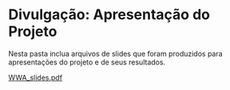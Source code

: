 # Divulgação: Apresentação do Projeto

Nesta pasta inclua arquivos de slides que foram produzidos para apresentações do projeto e de seus resultados.

[WWA_slides.pdf](https://github.com/ICEI-PUC-Minas-PPLES-TI/plf-es-2021-1-ti1-7924100-wwa-cegos/files/6785737/WWA_slides.pdf)

